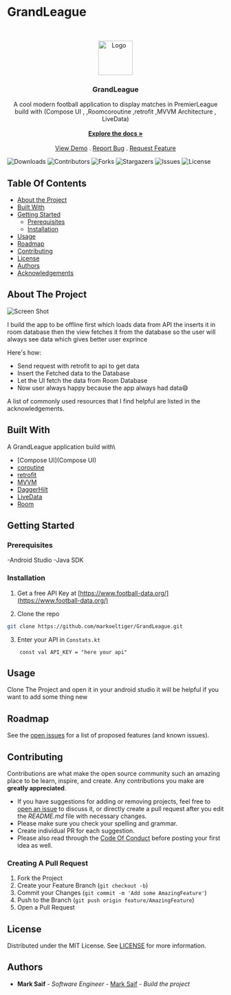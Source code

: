 # GrandLeague
<br/>
<p align="center">
  <a href="https://github.com/markoeltiger/GrandLeague">
    <img src="https://b.fssta.com/uploads/application/soccer/competition-logos/EnglishPremierLeague.vresize.350.350.medium.0.png" alt="Logo" width="80" height="80">
  </a>

  <h3 align="center">GrandLeague</h3>

  <p align="center">
    A cool modern football application to display matches in PremierLeague build with (Compose UI , ,Roomcoroutine ,retrofit ,MVVM Architecture , LiveData)
    <br/>
    <br/>
    <a href="https://github.com/markoeltiger/GrandLeague"><strong>Explore the docs »</strong></a>
    <br/>
    <br/>
    <a href="https://github.com/markoeltiger/GrandLeague">View Demo</a>
    .
    <a href="https://github.com/markoeltiger/GrandLeague/issues">Report Bug</a>
    .
    <a href="https://github.com/markoeltiger/GrandLeague/issues">Request Feature</a>
  </p>
</p>

![Downloads](https://img.shields.io/github/downloads/markoeltiger/GrandLeague/total) ![Contributors](https://img.shields.io/github/contributors/markoeltiger/GrandLeague?color=dark-green) ![Forks](https://img.shields.io/github/forks/markoeltiger/GrandLeague?style=social) ![Stargazers](https://img.shields.io/github/stars/markoeltiger/GrandLeague?style=social) ![Issues](https://img.shields.io/github/issues/markoeltiger/GrandLeague) ![License](https://img.shields.io/github/license/markoeltiger/GrandLeague) 

## Table Of Contents

* [About the Project](#about-the-project)
* [Built With](#built-with)
* [Getting Started](#getting-started)
  * [Prerequisites](#prerequisites)
  * [Installation](#installation)
* [Usage](#usage)
* [Roadmap](#roadmap)
* [Contributing](#contributing)
* [License](#license)
* [Authors](#authors)
* [Acknowledgements](#acknowledgements)

## About The Project

![Screen Shot](https://xd.adobe.com/view/1fff6bf0-bfa0-48aa-9a84-5ce56317ae74-4aac/screen/e601e8e5-0286-489c-b6e4-3e1c0491682d/specs/)

I build the app to be offline first which loads data from API the inserts it in room database then the view fetches it from the database so the user will always see data which gives better user exprince

Here's how:

* Send request with retrofit to api to get data
* Insert the Fetched data to the Database
* Let the UI fetch the data from Room Database 
* Now user always happy because the app always had data:smile:

 
A list of commonly used resources that I find helpful are listed in the acknowledgements.

## Built With

A GrandLeague application build with\
* [Compose UI](Compose UI)
* [coroutine](coroutine)
* [retrofit](retrofit)
* [MVVM](MVVM)
* [DaggerHilt](DaggerHilt)
* [LiveData](LiveData)
* [Room](Room)

## Getting Started

 

### Prerequisites

-Android Studio
-Java SDK

### Installation

1. Get a free API Key at [https://www.football-data.org/](https://www.football-data.org/)

2. Clone the repo

```sh
git clone https://github.com/markoeltiger/GrandLeague.git
```


3. Enter your API in `Constats.kt`

```KT
    const val API_KEY = "here your api"

```

## Usage

Clone The Project
and open it in your android studio it will be helpful if you want  to add some thing new

## Roadmap

See the [open issues](https://github.com/markoeltiger/GrandLeague/issues) for a list of proposed features (and known issues).

## Contributing

Contributions are what make the open source community such an amazing place to be learn, inspire, and create. Any contributions you make are **greatly appreciated**.
* If you have suggestions for adding or removing projects, feel free to [open an issue](https://github.com/markoeltiger/GrandLeague/issues/new) to discuss it, or directly create a pull request after you edit the *README.md* file with necessary changes.
* Please make sure you check your spelling and grammar.
* Create individual PR for each suggestion.
* Please also read through the [Code Of Conduct](https://github.com/markoeltiger/GrandLeague/blob/main/CODE_OF_CONDUCT.md) before posting your first idea as well.

### Creating A Pull Request

1. Fork the Project
2. Create your Feature Branch (`git checkout -b`)
3. Commit your Changes (`git commit -m 'Add some AmazingFeature'`)
4. Push to the Branch (`git push origin feature/AmazingFeature`)
5. Open a Pull Request

## License

Distributed under the MIT License. See [LICENSE](https://github.com/markoeltiger/GrandLeague/blob/main/LICENSE.md) for more information.

## Authors

* **Mark Saif** - *Software Engineer* - [Mark Saif](https://github.com/markoeltiger/) - *Build the project*

 
